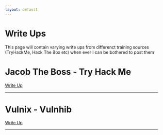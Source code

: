 ```yaml
---
layout: default
---
```


# Write Ups 

This page will contain varying write ups from differenct training sources (TryHackMe, Hack The Box etc) when ever I can be bothered to post them

# Jacob The Boss - Try Hack Me
[Write Up](/WriteUps/Jacob_The_Boss/Jacob_The_Boss.md)

* * *

# Vulnix - Vulnhib
[Write Up](/WriteUps/Vulnix/Vulnix.md)

* * *